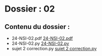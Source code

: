 # Dossier : 02
 
 ## Contenu du dossier : 
- 24-NSI-02.pdf [24-NSI-02.pdf](./24-NSI-02.pdf)
- 24-NSI-02.py [24-NSI-02.py](./24-NSI-02.py)
- sujet 2 correction.py [sujet 2 correction.py](./sujet_2_correction.py)
